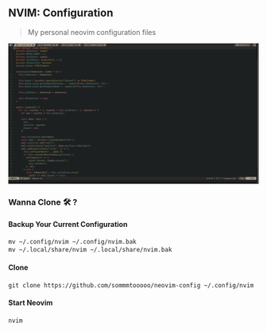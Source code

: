 ## NVIM: Configuration

> My personal neovim configuration files

![](./snaps/snapshot.png)

### Wanna Clone 🛠️ ?

#### Backup Your Current Configuration

    mv ~/.config/nvim ~/.config/nvim.bak
    mv ~/.local/share/nvim ~/.local/share/nvim.bak

#### Clone

```shell
git clone https://github.com/sommmtooooo/neovim-config ~/.config/nvim
```

#### Start Neovim

```shell
nvim
```
